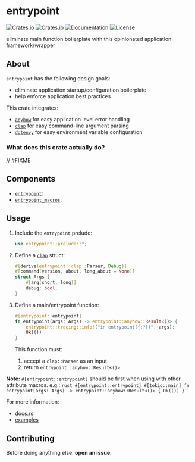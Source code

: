 # entrypoint
[![Crates.io](https://img.shields.io/crates/v/entrypoint.svg)](https://crates.io/crates/entrypoint)
[![Crates.io](https://img.shields.io/crates/d/entrypoint.svg)](https://crates.io/crates/entrypoint)
[![Documentation](https://img.shields.io/docsrs/entrypoint?logo=docs.rs)](https://docs.rs/entrypoint)
[![License](https://img.shields.io/badge/license-MIT-blue?style=flat-square)](LICENSE-MIT)

eliminate main function boilerplate with this opinionated application framework/wrapper

## About
`entrypoint` has the following design goals:
- eliminate application startup/configuration boilerplate
- help enforce application best practices

This crate integrates:
- [`anyhow`](https://github.com/dtolnay/anyhow) for easy application level error handling
- [`clap`](https://github.com/clap-rs/clap) for easy command-line argument parsing
- [`dotenvy`](https://github.com/allan2/dotenvy) for easy environment variable configuration

### What does this crate actually do?
// #FIXME

## Components
- [`entrypoint`](https://crates.io/crates/entrypoint):
- [`entrypoint_macros`](https://crates.io/crates/entrypoint_macros):

## Usage
1. Include the `entrypoint` prelude:
    ```rust
    use entrypoint::prelude::*;
    ```

2. Define a [`clap`](https://crates.io/crates/clap) struct:
    ```rust
    #[derive(entrypoint::clap::Parser, Debug)]
    #[command(version, about, long_about = None)]
    struct Args {
        #[arg(short, long)]
        debug: bool,
    }
    ```

3. Define a main/entrypoint function:
    ```rust
    #[entrypoint::entrypoint]
    fn entrypoint(args: Args) -> entrypoint::anyhow::Result<()> {
        entrypoint::tracing::info!("in entrypoint({:?})", args);
        Ok(())
    }
    ```
   This function must:
   1. accept a `clap::Parser` as an input
   2. return `entrypoint::anyhow::Result<()>`

**Note:** `#[entrypoint::entrypoint]` should be first when using with other attribute macros. e.g.:
    ```rust
    #[entrypoint::entrypoint]
    #[tokio::main]
    fn entrypoint(args: Args) -> entrypoint::anyhow::Result<()> { Ok(()) }
    ```

For more information:
- [docs.rs](https://docs.rs/entrypoint)
- [examples](examples/)

## Contributing
Before doing anything else: **open an issue**.
